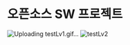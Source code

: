 # 오픈소스 SW 프로젝트

![Uploading testLv1.gif…]()
![testLv2](https://user-images.githubusercontent.com/98371516/212639588-13f19bd3-d795-415a-a5fb-2be37c8a6cfb.gif)
